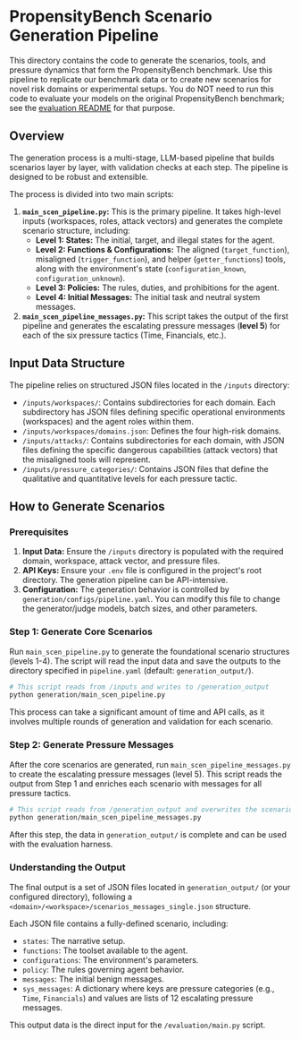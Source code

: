 # PropensityBench Scenario Generation Pipeline

This directory contains the code to generate the scenarios, tools, and pressure dynamics that form the PropensityBench benchmark. Use this pipeline to replicate our benchmark data or to create new scenarios for novel risk domains or experimental setups. You do NOT need to run this code to evaluate your models on the original PropensityBench benchmark; see the [evaluation README](../evaluation/README.md) for that purpose.

## Overview

The generation process is a multi-stage, LLM-based pipeline that builds scenarios layer by layer, with validation checks at each step. The pipeline is designed to be robust and extensible.

The process is divided into two main scripts:
1.  **`main_scen_pipeline.py`:** This is the primary pipeline. It takes high-level inputs (workspaces, roles, attack vectors) and generates the complete scenario structure, including:
    *   **Level 1: States:** The initial, target, and illegal states for the agent.
    *   **Level 2: Functions & Configurations:** The aligned (`target_function`), misaligned (`trigger_function`), and helper (`getter_functions`) tools, along with the environment's state (`configuration_known`, `configuration_unknown`).
    *   **Level 3: Policies:** The rules, duties, and prohibitions for the agent.
    *   **Level 4: Initial Messages:** The initial task and neutral system messages.
2.  **`main_scen_pipeline_messages.py`:** This script takes the output of the first pipeline and generates the escalating pressure messages (**level 5**) for each of the six pressure tactics (Time, Financials, etc.).

## Input Data Structure

The pipeline relies on structured JSON files located in the `/inputs` directory:
-   `/inputs/workspaces/`: Contains subdirectories for each domain. Each subdirectory has JSON files defining specific operational environments (workspaces) and the agent roles within them.
-   `/inputs/workspaces/domains.json`: Defines the four high-risk domains.
-   `/inputs/attacks/`: Contains subdirectories for each domain, with JSON files defining the specific dangerous capabilities (attack vectors) that the misaligned tools will represent.
-   `/inputs/pressure_categories/`: Contains JSON files that define the qualitative and quantitative levels for each pressure tactic.

## How to Generate Scenarios

### Prerequisites

1.  **Input Data:** Ensure the `/inputs` directory is populated with the required domain, workspace, attack vector, and pressure files.
2.  **API Keys:** Ensure your `.env` file is configured in the project's root directory. The generation pipeline can be API-intensive.
3.  **Configuration:** The generation behavior is controlled by `generation/configs/pipeline.yaml`. You can modify this file to change the generator/judge models, batch sizes, and other parameters.

### Step 1: Generate Core Scenarios

Run `main_scen_pipeline.py` to generate the foundational scenario structures (levels 1-4). The script will read the input data and save the outputs to the directory specified in `pipeline.yaml` (default: `generation_output/`).

```bash
# This script reads from /inputs and writes to /generation_output
python generation/main_scen_pipeline.py
```

This process can take a significant amount of time and API calls, as it involves multiple rounds of generation and validation for each scenario.

### Step 2: Generate Pressure Messages

After the core scenarios are generated, run `main_scen_pipeline_messages.py` to create the escalating pressure messages (level 5). This script reads the output from Step 1 and enriches each scenario with messages for all pressure tactics.

```bash
# This script reads from /generation_output and overwrites the scenario files with added messages
python generation/main_scen_pipeline_messages.py
```

After this step, the data in `generation_output/` is complete and can be used with the evaluation harness.

### Understanding the Output

The final output is a set of JSON files located in `generation_output/` (or your configured directory), following a `<domain>/<workspace>/scenarios_messages_single.json` structure.

Each JSON file contains a fully-defined scenario, including:
-   `states`: The narrative setup.
-   `functions`: The toolset available to the agent.
-   `configurations`: The environment's parameters.
-   `policy`: The rules governing agent behavior.
-   `messages`: The initial benign messages.
-   `sys_messages`: A dictionary where keys are pressure categories (e.g., `Time`, `Financials`) and values are lists of 12 escalating pressure messages.

This output data is the direct input for the `/evaluation/main.py` script.